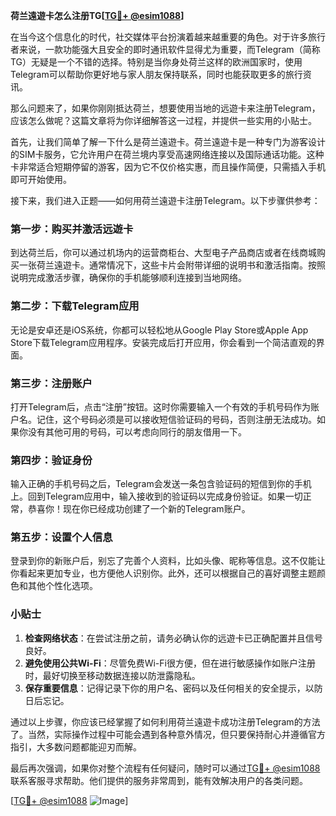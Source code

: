 **荷兰遠遊卡怎么注册TG[[TG💪+ @esim1088](https://t.me/s/esim1088)]**

在当今这个信息化的时代，社交媒体平台扮演着越来越重要的角色。对于许多旅行者来说，一款功能强大且安全的即时通讯软件显得尤为重要，而Telegram（简称TG）无疑是一个不错的选择。特别是当你身处荷兰这样的欧洲国家时，使用Telegram可以帮助你更好地与家人朋友保持联系，同时也能获取更多的旅行资讯。

那么问题来了，如果你刚刚抵达荷兰，想要使用当地的远遊卡来注册Telegram，应该怎么做呢？这篇文章将为你详细解答这一过程，并提供一些实用的小贴士。

首先，让我们简单了解一下什么是荷兰遠遊卡。荷兰遠遊卡是一种专门为游客设计的SIM卡服务，它允许用户在荷兰境内享受高速网络连接以及国际通话功能。这种卡非常适合短期停留的游客，因为它不仅价格实惠，而且操作简便，只需插入手机即可开始使用。

接下来，我们进入正题——如何用荷兰遠遊卡注册Telegram。以下步骤供参考：

### 第一步：购买并激活远遊卡

到达荷兰后，你可以通过机场内的运营商柜台、大型电子产品商店或者在线商城购买一张荷兰遠遊卡。通常情况下，这些卡片会附带详细的说明书和激活指南。按照说明完成激活步骤，确保你的手机能够顺利连接到当地网络。

### 第二步：下载Telegram应用

无论是安卓还是iOS系统，你都可以轻松地从Google Play Store或Apple App Store下载Telegram应用程序。安装完成后打开应用，你会看到一个简洁直观的界面。

### 第三步：注册账户

打开Telegram后，点击“注册”按钮。这时你需要输入一个有效的手机号码作为账户名。记住，这个号码必须是可以接收短信验证码的号码，否则注册无法成功。如果你没有其他可用的号码，可以考虑向同行的朋友借用一下。

### 第四步：验证身份

输入正确的手机号码之后，Telegram会发送一条包含验证码的短信到你的手机上。回到Telegram应用中，输入接收到的验证码以完成身份验证。如果一切正常，恭喜你！现在你已经成功创建了一个新的Telegram账户。

### 第五步：设置个人信息

登录到你的新账户后，别忘了完善个人资料，比如头像、昵称等信息。这不仅能让你看起来更加专业，也方便他人识别你。此外，还可以根据自己的喜好调整主题颜色和其他个性化选项。

### 小贴士

1. **检查网络状态**：在尝试注册之前，请务必确认你的远遊卡已正确配置并且信号良好。
2. **避免使用公共Wi-Fi**：尽管免费Wi-Fi很方便，但在进行敏感操作如账户注册时，最好切换至移动数据连接以防泄露隐私。
3. **保存重要信息**：记得记录下你的用户名、密码以及任何相关的安全提示，以防日后忘记。

通过以上步骤，你应该已经掌握了如何利用荷兰遠遊卡成功注册Telegram的方法了。当然，实际操作过程中可能会遇到各种意外情况，但只要保持耐心并遵循官方指引，大多数问题都能迎刃而解。

最后再次强调，如果你对整个流程有任何疑问，随时可以通过[TG💪+ @esim1088](https://t.me/s/esim1088)联系客服寻求帮助。他们提供的服务非常周到，能有效解决用户的各类问题。

[[TG💪+ @esim1088](https://t.me/s/esim1088) ![Image](https://i.postimg.cc/4NQfJmqS/Snipaste-2025-05-13-00-14-12.png)]